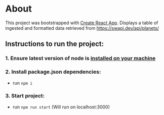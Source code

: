 # About

This project was bootstrapped with [Create React App](https://github.com/facebook/create-react-app). Displays a table of ingested and formatted data retrieved from https://swapi.dev/api/planets/

## Instructions to run the project:

### 1. Ensure latest version of node is [installed on your machine](https://stackoverflow.com/questions/11284634/upgrade-node-js-to-the-latest-version-on-mac-os)

### 2. Install package.json dependencies:

- run `npm i`
  
### 3. Start project:

- run `npm run start` (Will run on localhost:3000)
